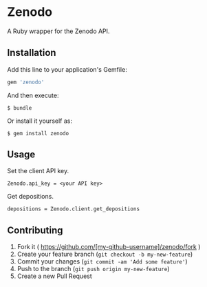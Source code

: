 # Zenodo

A Ruby wrapper for the Zenodo API.

## Installation

Add this line to your application's Gemfile:

```ruby
gem 'zenodo'
```

And then execute:

    $ bundle

Or install it yourself as:

    $ gem install zenodo

## Usage

Set the client API key.
```
Zenodo.api_key = <your API key>
```

Get depositions.
```
depositions = Zenodo.client.get_depositions
```

## Contributing

1. Fork it ( https://github.com/[my-github-username]/zenodo/fork )
2. Create your feature branch (`git checkout -b my-new-feature`)
3. Commit your changes (`git commit -am 'Add some feature'`)
4. Push to the branch (`git push origin my-new-feature`)
5. Create a new Pull Request
